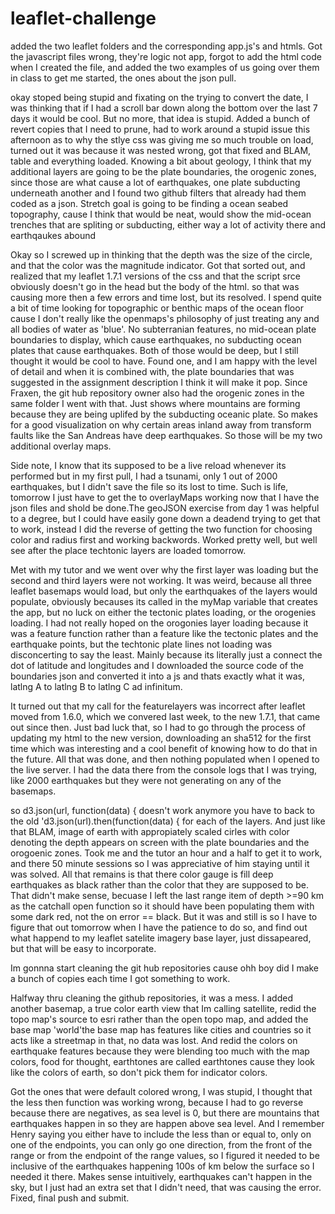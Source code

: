 # leaflet-challenge

added the two leaflet folders and the corresponding app.js's and htmls. Got the javascript files wrong, they're logic not app, 
forgot to add the html code when I created the file, and added the two examples of us going over them in class to get me started, the ones about the json pull.

okay stoped being stupid and fixating on the trying to convert the date, I was thinking that if I had a scroll bar down along the bottom over the last 7 days it would be cool.
But no more, that idea is stupid. Added a bunch of revert copies that I need to prune, had to work around a stupid issue this afternoon as to why the stlye css was giving me so much trouble
on load, turned out it was because it was nested wrong, got that fixed and BLAM, table and everything loaded. Knowing a bit about geology, I think that my additional layers are 
going to be the plate boundaries, the orogenic zones, since those are what cause a lot of earthquakes, one plate subducting underneath another  and I found two github filters that already had them coded as a json.
Stretch goal is going to be finding a ocean seabed topography, cause I think that would be neat, would show the mid-ocean trenches that are spliting or subducting, either way a lot of activity there and earthqaukes abound

Okay so I screwed up in thinking that the depth was the size of the circle, and that the color was the magnitude indicator. Got that sorted out, and realized that my leaflet 1.7.1 versions of the css and that the script srce obviously doesn't go in the head but the body of the html. 
so that was causing more then a few errors and time lost, but its resolved. I spend quite a bit of time looking for topographic or benthic maps of the ocean floor cause I don't really like the openmaps's philosophy of just treating any and all bodies of water as 'blue'. 
No subterranian features, no mid-ocean plate boundaries to display, which cause earthquakes, no subducting ocean plates that cause earthquakes. Both of those would be deep, but I still thought it would be cool to have. Found one, and I am happy with the level of detail and when it is combined with,
the plate boundaries that was suggested in the assignment description I think it will make it pop. Since Fraxen, the git hub repository owner also had the orogenic zones in the same folder I went with that. Just shows where mountains are forming because they are being
uplifed by the subducting oceanic plate. So makes for a good visualization on why certain areas inland away from transform faults like the San Andreas have deep earthquakes. So those will be my two additional overlay maps. 

Side note, I know that its supposed to be a live reload whenever its performed but in my first pull, I had a tsunami, only 1 out of 2000 earthquakes, but I didn't save the file so its lost to time. 
Such is life, tomorrow I just have to get the to overlayMaps working now that I have the json files and shold be done.The geoJSON exercise from day 1 was helpful to a degree, 
but I could have easily gone down a deadend trying to get that to work, instead I did the reverse of getting the two function for choosing color and radius first and working backwords. 
Worked pretty well, but well see after the place techtonic layers are loaded tomorrow.

Met with my tutor and we went over why the first layer was loading but the second and third layers were not working. 
It was weird, because all three leaflet basemaps would load, but only the earthquakes of the layers would populate, obviously becauses its called in the myMap variable that creates the app, but no luck on either the tectonic plates loading,  or the orogenies loading. 
I had not really hoped on the orogonies layer loading because it was a feature function rather than a feature like the tectonic plates and the earthquake points, but the techtonic plate lines not loading was disconcerting to say the least.
Mainly because its literally just a connect the dot of latitude and longitudes and I downloaded the source code of the boundaries json and converted it into a js and thats exactly what it was, latlng A to latlng B to latlng C ad infinitum.

It turned out that my call for the featurelayers was incorrect after leaflet moved from 1.6.0, which we convered last week, to the new 1.7.1, that came out since then.
Just bad luck that, so I had to go through the process of updating my html to the new version, downloading an sha512 for the first time which was interesting and a cool benefit of knowing how to do that in the future.
All that was done, and then nothing populated when I opened to the live server. I had the data there from the console logs that I was trying, like 2000 earthquakes but they were not generating on any of the basemaps.

so d3.json(url, function(data) { doesn't work anymore you have to back to the old 'd3.json(url).then(function(data) { for each of the layers. And just like that BLAM, image of earth with appropiately scaled cirles with color denoting the depth appears on screen with the plate boundaries and the orogoenic zones.
Took me and the tutor an hour and a half to get it to work, and there 50 minute sessions so I was appreciative of him staying until it was solved. All that remains is that there color gauge is fill deep earthquakes as black rather than the
color that they are supposed to be. That didn't make sense, becuase I left the last range item of depth >=90 km as the catchall open function so it should have been populating them with some dark red, not the on error == black. 
But it was and still is so I have to figure that out tomorrow when I have the patience to do so, and find out what happend to my leaflet satelite imagery base layer, just dissapeared, but that will be easy to incorporate.

Im gonnna start cleaning the git hub repositories cause ohh boy did I make a bunch of copies each time I got something to work. 

Halfway thru cleaning the github repositories, it was a mess. I added another basemap, a true color earth view that Im calling satellite, redid the topo map's source to esri rather than the open topo map, and added the base map 'world'the base map has features like cities and countries so it acts like a streetmap in that,
no data was lost. And redid the colors on earthquake features because they were blending too much with the map colors, food for thought, earthtones are called earthtones cause they look like the colors of earth, so don't pick them for indicator colors.

Got the ones that were default colored wrong, I was stupid, I thought that the less then function was working wrong, because I had to go reverse because there are negatives, as sea level is 0, but there are mountains that earthquakes happen in so they are happen above sea level. 
And I remember Henry saying you either have to include the less than or equal to, only on one of the endpoints, you can only go one direction, from the front of the range or from the endpoint of the range values, so I figured it needed to be inclusive of the earthquakes happening 100s of km 
below the surface so I needed it there. Makes sense intuitively, earthquakes can't happen in the sky, but I just had an extra set that I didn't need, that was causing the error. Fixed, final push and submit.